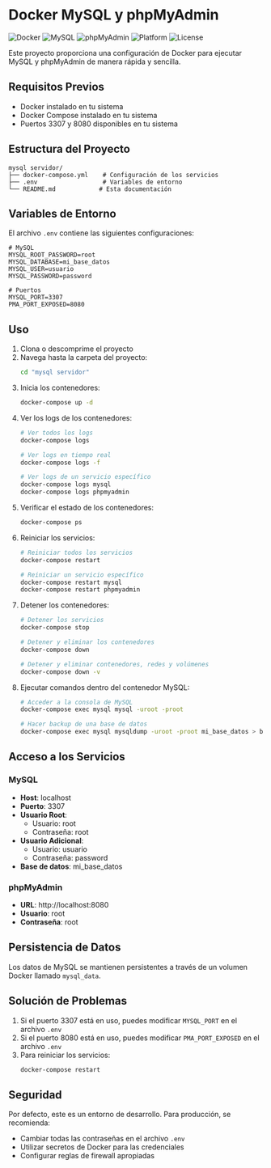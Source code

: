 # Docker MySQL y phpMyAdmin

![Docker](https://img.shields.io/badge/Docker-20.10+-blue.svg)
![MySQL](https://img.shields.io/badge/MySQL-8.0-orange.svg)
![phpMyAdmin](https://img.shields.io/badge/phpMyAdmin-latest-blueviolet.svg)
![Platform](https://img.shields.io/badge/Platform-Windows-lightgrey.svg)
![License](https://img.shields.io/badge/License-MIT-green.svg)

Este proyecto proporciona una configuración de Docker para ejecutar MySQL y phpMyAdmin de manera rápida y sencilla.

## Requisitos Previos

- Docker instalado en tu sistema
- Docker Compose instalado en tu sistema
- Puertos 3307 y 8080 disponibles en tu sistema

## Estructura del Proyecto

```
mysql servidor/
├── docker-compose.yml    # Configuración de los servicios
├── .env                  # Variables de entorno
└── README.md            # Esta documentación
```

## Variables de Entorno

El archivo `.env` contiene las siguientes configuraciones:

```env
# MySQL
MYSQL_ROOT_PASSWORD=root
MYSQL_DATABASE=mi_base_datos
MYSQL_USER=usuario
MYSQL_PASSWORD=password

# Puertos
MYSQL_PORT=3307
PMA_PORT_EXPOSED=8080
```

## Uso

1. Clona o descomprime el proyecto
2. Navega hasta la carpeta del proyecto:
   ```bash
   cd "mysql servidor"
   ```
3. Inicia los contenedores:
   ```bash
   docker-compose up -d
   ```
4. Ver los logs de los contenedores:
   ```bash
   # Ver todos los logs
   docker-compose logs

   # Ver logs en tiempo real
   docker-compose logs -f

   # Ver logs de un servicio específico
   docker-compose logs mysql
   docker-compose logs phpmyadmin
   ```
5. Verificar el estado de los contenedores:
   ```bash
   docker-compose ps
   ```
6. Reiniciar los servicios:
   ```bash
   # Reiniciar todos los servicios
   docker-compose restart

   # Reiniciar un servicio específico
   docker-compose restart mysql
   docker-compose restart phpmyadmin
   ```
7. Detener los contenedores:
   ```bash
   # Detener los servicios
   docker-compose stop

   # Detener y eliminar los contenedores
   docker-compose down

   # Detener y eliminar contenedores, redes y volúmenes
   docker-compose down -v
   ```
8. Ejecutar comandos dentro del contenedor MySQL:
   ```bash
   # Acceder a la consola de MySQL
   docker-compose exec mysql mysql -uroot -proot

   # Hacer backup de una base de datos
   docker-compose exec mysql mysqldump -uroot -proot mi_base_datos > backup.sql
   ```

## Acceso a los Servicios

### MySQL
- **Host**: localhost
- **Puerto**: 3307
- **Usuario Root**:
  - Usuario: root
  - Contraseña: root
- **Usuario Adicional**:
  - Usuario: usuario
  - Contraseña: password
- **Base de datos**: mi_base_datos

### phpMyAdmin
- **URL**: http://localhost:8080
- **Usuario**: root
- **Contraseña**: root

## Persistencia de Datos

Los datos de MySQL se mantienen persistentes a través de un volumen Docker llamado `mysql_data`.

## Solución de Problemas

1. Si el puerto 3307 está en uso, puedes modificar `MYSQL_PORT` en el archivo `.env`
2. Si el puerto 8080 está en uso, puedes modificar `PMA_PORT_EXPOSED` en el archivo `.env`
3. Para reiniciar los servicios:
   ```bash
   docker-compose restart
   ```

## Seguridad

Por defecto, este es un entorno de desarrollo. Para producción, se recomienda:
- Cambiar todas las contraseñas en el archivo `.env`
- Utilizar secretos de Docker para las credenciales
- Configurar reglas de firewall apropiadas 
